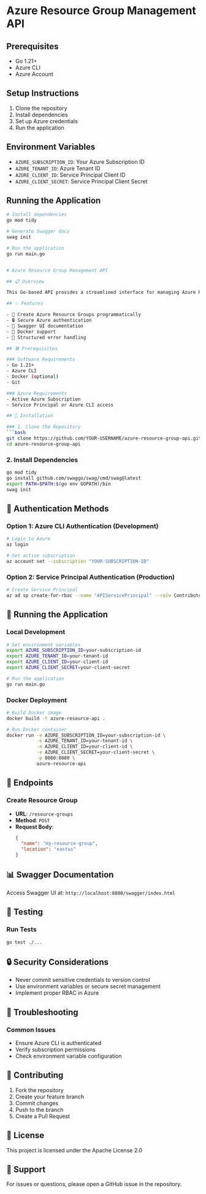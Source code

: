 # Azure Resource Group Management API

## Prerequisites
- Go 1.21+
- Azure CLI
- Azure Account

## Setup Instructions
1. Clone the repository
2. Install dependencies
3. Set up Azure credentials
4. Run the application

## Environment Variables
- `AZURE_SUBSCRIPTION_ID`: Your Azure Subscription ID
- `AZURE_TENANT_ID`: Azure Tenant ID
- `AZURE_CLIENT_ID`: Service Principal Client ID
- `AZURE_CLIENT_SECRET`: Service Principal Client Secret

## Running the Application
```bash
# Install dependencies
go mod tidy

# Generate Swagger docs
swag init

# Run the application
go run main.go


# Azure Resource Group Management API

## 📋 Overview

This Go-based API provides a streamlined interface for managing Azure Resource Groups, offering simple and efficient resource group creation through a RESTful endpoint. Built with Go, Gin Framework, and Azure SDK, the project includes Swagger documentation for easy integration and testing.

## ✨ Features

- 🚀 Create Azure Resource Groups programmatically
- 🔒 Secure Azure authentication
- 📖 Swagger UI documentation
- 🐳 Docker support
- 🧪 Structured error handling

## 🛠 Prerequisites

### Software Requirements
- Go 1.21+
- Azure CLI
- Docker (optional)
- Git

### Azure Requirements
- Active Azure Subscription
- Service Principal or Azure CLI access

## 🔧 Installation

### 1. Clone the Repository
```bash
git clone https://github.com/YOUR-USERNAME/azure-resource-group-api.git
cd azure-resource-group-api
```

### 2. Install Dependencies
```bash
go mod tidy
go install github.com/swaggo/swag/cmd/swag@latest
export PATH=$PATH:$(go env GOPATH)/bin
swag init
```

## 🔐 Authentication Methods

### Option 1: Azure CLI Authentication (Development)
```bash
# Login to Azure
az login

# Set active subscription
az account set --subscription "YOUR-SUBSCRIPTION-ID"
```

### Option 2: Service Principal Authentication (Production)
```bash
# Create Service Principal
az ad sp create-for-rbac --name "APIServicePrincipal" --role Contributor
```

## 🚀 Running the Application

### Local Development
```bash
# Set environment variables
export AZURE_SUBSCRIPTION_ID=your-subscription-id
export AZURE_TENANT_ID=your-tenant-id
export AZURE_CLIENT_ID=your-client-id
export AZURE_CLIENT_SECRET=your-client-secret

# Run the application
go run main.go
```

### Docker Deployment
```bash
# Build Docker image
docker build -t azure-resource-api .

# Run Docker container
docker run -e AZURE_SUBSCRIPTION_ID=your-subscription-id \
           -e AZURE_TENANT_ID=your-tenant-id \
           -e AZURE_CLIENT_ID=your-client-id \
           -e AZURE_CLIENT_SECRET=your-client-secret \
           -p 8080:8080 \
           azure-resource-api
```

## 📡 Endpoints

### Create Resource Group
- **URL**: `/resource-groups`
- **Method**: `POST`
- **Request Body**:
  ```json
  {
    "name": "my-resource-group",
    "location": "eastus"
  }
  ```

## 📊 Swagger Documentation
Access Swagger UI at: `http://localhost:8080/swagger/index.html`

## 🧪 Testing

### Run Tests
```bash
go test ./...
```

## 🔒 Security Considerations
- Never commit sensitive credentials to version control
- Use environment variables or secure secret management
- Implement proper RBAC in Azure

## 🐛 Troubleshooting

### Common Issues
- Ensure Azure CLI is authenticated
- Verify subscription permissions
- Check environment variable configuration

## 📝 Contributing
1. Fork the repository
2. Create your feature branch
3. Commit changes
4. Push to the branch
5. Create a Pull Request

## 📄 License
This project is licensed under the Apache License 2.0

## 🤝 Support
For issues or questions, please open a GitHub issue in the repository.